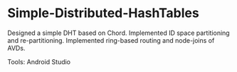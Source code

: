 # Simple-Distributed-HashTables
Designed a simple DHT based on Chord.
Implemented ID space partitioning and re-partitioning.
Implemented ring-based routing and node-joins of AVDs.

Tools: Android Studio
